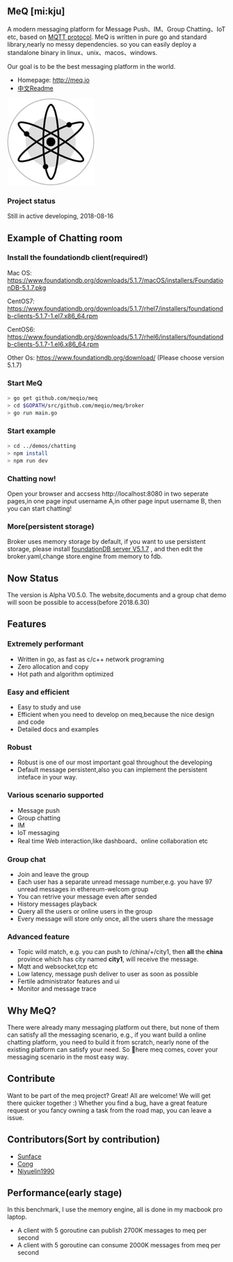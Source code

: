 
MeQ [mi:kju]
------------
A modern messaging platform for Message Push、IM、Group Chatting、IoT etc, based on [MQTT protocol](https://github.com/meqio/meq/tree/master/proto/mqtt). MeQ is written in pure go and standard library,nearly no messy dependencies. so you can easily deploy a standalone binary in linux、unix、macos、windows.

Our goal is to be the best messaging platform in the world.

- Homepage: http://meq.io
- <a href="ReadmeCn.md">中文Readme</a>
<p align="left">
    <a href="http://meq.io">
     <img  width="200" src="./logo.png"></a>
</p>

### Project status
Still in active developing, 2018-08-16


Example of Chatting room
------------
### Install the foundationdb client(required!)
Mac OS: https://www.foundationdb.org/downloads/5.1.7/macOS/installers/FoundationDB-5.1.7.pkg

CentOS7: https://www.foundationdb.org/downloads/5.1.7/rhel7/installers/foundationdb-clients-5.1.7-1.el7.x86_64.rpm

CentOS6: https://www.foundationdb.org/downloads/5.1.7/rhel6/installers/foundationdb-clients-5.1.7-1.el6.x86_64.rpm

Other Os: https://www.foundationdb.org/download/ (Please choose version 5.1.7)

### Start MeQ
```bash
> go get github.com/meqio/meq
> cd $GOPATH/src/github.com/meqio/meq/broker
> go run main.go
```
### Start example
```bash
> cd ../demos/chatting
> npm install
> npm run dev
```
### Chatting now!
Open your browser and accsess http://localhost:8080 in two seperate pages,in one page input username A,in other page input username B, then you can start chatting!

### More(persistent storage)
Broker uses memory storage by default, if you want to use persistent storage, please install [foundationDB server V5.1.7](https://www.foundationdb.org/download/) , and then edit the broker.yaml,change store.engine from memory to fdb.


Now Status
------------
The version is Alpha V0.5.0. The website,documents and a group chat demo will soon be possible to access(before 2018.6.30)

Features
------------
### Extremely performant
- Written in go, as fast as c/c++ network programing
- Zero allocation and copy
- Hot path and algorithm optimized
### Easy and efficient
- Easy to study and use
- Efficient when you need to develop on meq,because the nice design and code
- Detailed docs and examples
### Robust
- Robust is one of our most important goal throughout the developing
- Default message persistent,also you can implement the persistent inteface in your way.
### Various scenario supported
- Message push
- Group chatting
- IM
- IoT messaging
- Real time Web interaction,like dashboard、online collaboration etc
### Group chat
- Join and leave the group
- Each user has a separate unread message number,e.g. you have 97 unread messages in ethereum-welcom group
- You can retrive your message even after sended
- History messages playback
- Query all the users or online users in the group
- Every message will store only once, all the users share the message
### Advanced feature
- Topic wild match, e.g. you can  push to /china/+/city1, then **all** the **china** province which has city named **city1**, will receive the message.
- Mqtt and websocket,tcp etc
- Low latency, message push deliver to user as soon as possible
- Fertile administrator features and ui
- Monitor and message trace

Why MeQ? 
------------
There were already many messaging platform out there, but none of them can satisfy all the messaging scenario, e.g., if you want build a online chatting platform, you need to build it from scratch, nearly none of the existing platform can satisfy your need. So here meq comes, cover your messaging scenario in the most easy way.

Contribute
------------
Want to be part of the meq project? Great! All are welcome! We will get there quicker together :) Whether you find a bug, have a great feature request or you fancy owning a task from the road map, you can leave a issue.


Contributors(Sort by contribution)
------------
- <a href="https://github.com/sunface" target="_blank">Sunface</a> 
- <a href="https://github.com/shaocongcong" target="_blank">Cong</a>
- <a href="https://github.com/niyuelin1990" target="_blank">Niyuelin1990</a>

Performance(early stage)
-------------
In this benchmark, I use the memory engine, all is done in my macbook pro laptop.
- A client with 5 goroutine can publish 2700K messages to meq per second
- A client with 5 goroutine can consume 2000K messages from meq per second



